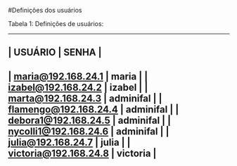 #Definições dos usuários

Tabela 1: Definições de usuários:

--------------------------------------
|     USUÁRIO           |   SENHA    | 
--------------------------------------
| maria@192.168.24.1    | maria      |
| izabel@192.168.24.2   | izabel     |
| marta@192.168.24.3    | adminifal  |
| flamengo@192.168.24.4 | adminifal  |
| debora1@192.168.24.5  | adminifal  |
| nycolli1@192.168.24.6 | adminifal  |
| julia@192.168.24.7    | julia      |
| victoria@192.168.24.8 | victoria   |
--------------------------------------
